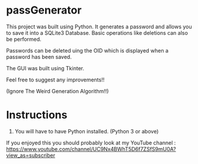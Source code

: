 # passGenerator

This project was built using Python. It generates a password and allows you to save it into a SQLite3 Database. Basic operations like deletions can also be performed.

Passwords can be deleted uing the OID which is displayed when a password has been saved.

The GUI was built using Tkinter.

Feel free to suggest any improvements!!

(Ignore The Weird Generation Algorithm!!)

# Instructions
1. You will have to have Python installed.
(Python 3 or above)

If you enjoyed this you should probably look at my YouTube channel : https://www.youtube.com/channel/UC9Nx4BWhT5D6f7ZSfS9mU0A?view_as=subscriber

